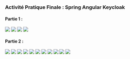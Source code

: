 <h3>Activité Pratique Finale : Spring Angular Keycloak</h3>
<h4>Partie 1 :</h4>
<img src="img/img1.png">
<img src="img/img2.png">
<img src="img/img3.png">
<img src="img/img4.png">
<h4>Partie 2 :</h4>
<img src="img/img5.png">
<img src="img/img6.png">
<img src="img/img7.png">
<img src="img/img8.png">
<img src="img/img9.png">
<img src="img/img10.png">
<img src="img/img11.png">
<img src="img/img12.png">
<img src="img/img13.png">
<img src="img/img14.png">
<img src="img/14.png">
